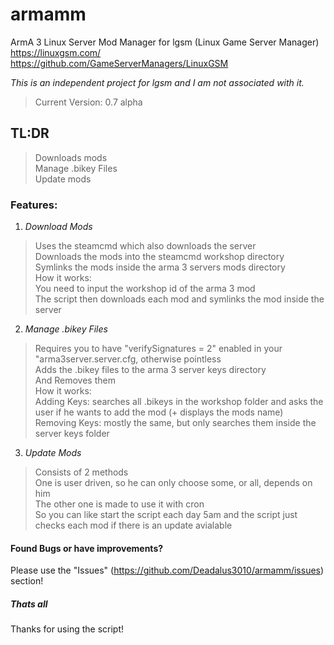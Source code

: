 # armamm
ArmA 3 Linux Server Mod Manager for lgsm (Linux Game Server Manager)  
https://linuxgsm.com/  
https://github.com/GameServerManagers/LinuxGSM

*This is an independent project for lgsm and I am not associated with it.*

> Current Version: 0.7 alpha

## TL:DR

> Downloads mods   
> Manage .bikey Files  
> Update mods  

### Features:
  
1. *Download Mods*   
> Uses the steamcmd which also downloads the server  
> Downloads the mods into the steamcmd workshop directory  
> Symlinks the mods inside the arma 3 servers mods directory  
> How it works:  
> You need to input the workshop id of the arma 3 mod  
> The script then downloads each mod and symlinks the mod inside the server  
  
2. *Manage .bikey Files*  
> Requires you to have "verifySignatures = 2" enabled in your "arma3server.server.cfg, otherwise pointless    
> Adds the .bikey files to the arma 3 server keys directory  
> And Removes them  
> How it works:  
> Adding Keys: searches all .bikeys in the workshop folder and asks the user if he wants to add the mod (+ displays the mods name)  
> Removing Keys: mostly the same, but only searches them inside the server keys folder  
  
3. *Update Mods*  
> Consists of 2 methods   
> One is user driven, so he can only choose some, or all, depends on him    
> The other one is made to use it with cron  
> So you can like start the script each day 5am and the script just checks each mod if there is an update avialable  
  
#### Found Bugs or have improvements?  
  
Please use the "Issues" (https://github.com/Deadalus3010/armamm/issues) section!  
  
##### Thats all  
  
Thanks for using the script!  
